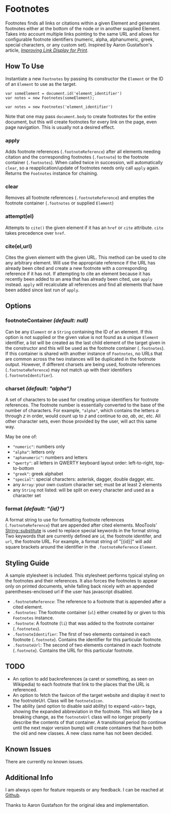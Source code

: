Footnotes
=========

Footnotes finds all links or citations within a given Element and
generates footnotes either at the bottom of the node or in another
supplied Element. Takes into account multiple links pointing to the
same URL and allows for configurable footnote identifiers (numeric,
alpha, alphanumeric, greek, special characters, or any custom set).
Inspired by Aaron Gustafson's article, [*Improving Link Display for
Print*](http://www.alistapart.com/articles/improvingprint).


How To Use
----------

Instantiate a new `Footnotes` by passing its constructor the
`Element` or the ID of an `Element` to use as the target.

	var someElement = document.id('element_identifier')
	var notes = new Footnotes(someElement);

	var notes = new Footnotes('element_identifier')

Note that one may pass `document.body` to create footnotes for the
entire document, but this will create footnotes for every link on the
page, even page navigation. This is usually not a desired effect.

### apply
Adds footnote references (`.footnoteReference`) after all elements
needing citation and the corresponding footnotes (`.footnote`) to the
footnote container (`.footnotes`). When called twice in succession,
will automatically `clear`, so a reapplication/update of footnotes
needs only call `apply` again. Returns the `Footnotes` instance for
chaining.

### clear
Removes all footnote references (`.footnoteReference`) and empties
the footnote container (`.footnotes` or supplied `Element`)

### attempt(el)
Attempts to `cite()` the given element if it has an `href` or `cite`
attribute. `cite` takes precedence over `href`.

### cite(el,url)
Cites the given element with the given URL. This method can be used
to cite any arbitrary element. Will use the appropriate reference if
the URL has already been cited and create a new footnote with a
corresponding reference if it has not. If attempting to cite an
element because it has recently been added to an area that has
already been cited, use `apply` instead. `apply` will recalculate all
references and find all elements that have been added since last run
of `apply`.


Options
-------

### footnoteContainer *(default: null)*
Can be any `Element` or a `String` containing the ID of an element.
If this option is not supplied or the given value is not found as a
unique `Element` identifier, a list will be created as the last child
element of the target given in the constructor and this will be used
as the footnote container (`.footnotes`). If this container is shared
with another instance of `Footnotes`, no URLs that are common across
the two instances will be duplicated in the footnote output. However,
if different charsets are being used, footnote references
(`.footnoteReference`) may not match up with their identifiers
(`.footnoteIdentifier`).

### charset *(default: "alpha")*
A set of characters to be used for creating unique identifiers for
footnote references. The footnote number is essentially converted to
the base of the number of characters. For example, `"alpha"`, which
contains the letters *a* through *z* in order, would count up to *z*
and continue to *aa*, *ab*, *ac*, etc. All other character sets, even
those provided by the user, will act this same way.

May be one of:

- `"numeric"`: numbers only
- `"alpha"`: letters only
- `"aphanumeric"`: numbers and letters
- `"qwerty"`: all letters in QWERTY keyboard layout order: left-to-right, top-to-bottom
- `"greek"`: greek alphabet
- `"special"`: special characters: asterisk, dagger, double dagger, etc.
- any `Array`: your own custom character set; must be at least 2 elements
- any `String` not listed: will be split on every character and used as a character set

### format *(default: "{id}")*
A format string to use for formatting footnote references
(`.footnoteReference`) that are appended after cited elements.
MooTools' [String::substitute](http://mootools.net/docs/core/Native/String#String:substitute)
is used to replace special keywords in the format string. Two
keywords that are currently defined are `id`, the footnote identifer,
and `url`, the footnote URL. For example, a format string of "[{id}]"
will add square brackets around the identifier in the
`.footnoteReference` `Element`.


Styling Guide
-------------

A sample stylesheet is included. This stylesheet performs typical
styling on the footnotes and their references. It also forces the
footnotes to appear only on printed documents, while falling back
nicely with an appended parentheses-enclosed url if the user has
javascript disabled. 

- `.footnoteReference`: The reference to a footnote that is appended after a cited element.
- `.footnotes`: The footnote container (`ul`) either created by or given to this `Footnotes` instance.
- `.footnote`: A footnote (`li`) that was added to the footnote container (`.footnotes`).
- `.footnoteIdentifier`: The first of two elements contained in each footnote (`.footnote`). Contains the identifier for this particular footnote.
- `.footnoteUrl`: The second of two elements contained in each footnote (`.footnote`). Contains the URL for this particular footnote.


TODO
----

* An option to add backreferences (a caret or something, as seen on
Wikipedia) to each footnote that link to the places that the URL is
referenced.
* An option to fetch the favicon of the target website and display it
next to the footnoteUrl. Class will be `footnoteIcon`.
* The ability (and option to disable said ability) to expand `<abbr>`
tags, showing the expanded abbreviation in the footnote. This will
likely be a breaking change, as the `footnoteUrl` class will no
longer properly describe the contents of that container. A
transitional period (to continue until the next major version bump)
will create containers that have both the old and new classes. A new
class name has not been decided.



Known Issues
------------

There are currently no known issues.


Additional Info
---------------

I am always open for feature requests or any feedback.
I can be reached at [Github](http://github.com/michaelficarra).

Thanks to Aaron Gustafson for the original idea and implementation.
